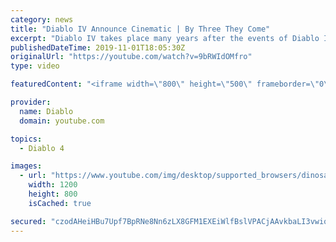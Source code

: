 ```yaml
---
category: news
title: "Diablo IV Announce Cinematic | By Three They Come"
excerpt: "Diablo IV takes place many years after the events of Diablo III, after millions have been slaughtered by the actions of the High ..."
publishedDateTime: 2019-11-01T18:05:30Z
originalUrl: "https://youtube.com/watch?v=9bRWIdOMfro"
type: video

featuredContent: "<iframe width=\"800\" height=\"500\" frameborder=\"0\" src=\"https://www.youtube.com/embed/9bRWIdOMfro\" allow=\"accelerometer; autoplay; encrypted-media; gyroscope; picture-in-picture\" allowfullscreen></iframe>"

provider:
  name: Diablo
  domain: youtube.com

topics:
  - Diablo 4

images:
  - url: "https://www.youtube.com/img/desktop/supported_browsers/dinosaur.png"
    width: 1200
    height: 800
    isCached: true

secured: "czodAHeiHBu7Upf7BpRNe8Nn6zLX8GFM1EXEiWlfBslVPACjAAvkbaLI3vwiqRJKWN86l4OAFj3hIn+UvaDTl8MZCrPf5Vp3N+Qm1HrTOR8ZLyTG6rSunDJlwNXoyFZHQN4xK8HU5sS/5VpW4umpP+16rU+xdfQgI9y7rCtv9P/UXaN0N6LzJBg9UvWnpFz/Z7yMsNM1wKqW41GInXd55ixS2AQMKW4Fdl7iagnKR/kxnwoyxmNTZPQK96nCxO3tJ6dPHB2Eu5QOxhm35RLMSmrKDO9kL+GbvHmdz0utTuKlq4xrwjIY4lhrt/OSPx+aYQ830BG/xRcw9q0rk31jC4sHcim36J+lvpfN5Io4HYL08Hl6jojbTRc+/lQVn05TW76AC47Vec9FSS6i3L39NA==;h4BCuq4jXuOCamQudykQog=="
---
```


